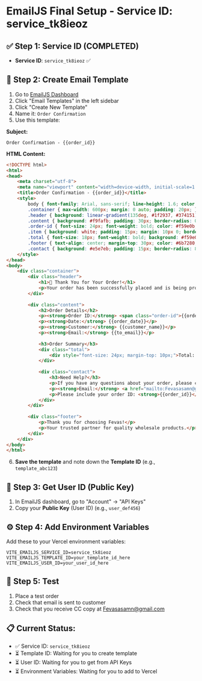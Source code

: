 # EmailJS Final Setup - Service ID: service_tk8ieoz

## ✅ Step 1: Service ID (COMPLETED)
- **Service ID**: `service_tk8ieoz` ✅

## 🔄 Step 2: Create Email Template

1. Go to [EmailJS Dashboard](https://dashboard.emailjs.com/)
2. Click "Email Templates" in the left sidebar
3. Click "Create New Template"
4. Name it: `Order Confirmation`
5. Use this template:

**Subject:**
```
Order Confirmation - {{order_id}}
```

**HTML Content:**
```html
<!DOCTYPE html>
<html>
<head>
    <meta charset="utf-8">
    <meta name="viewport" content="width=device-width, initial-scale=1.0">
    <title>Order Confirmation - {{order_id}}</title>
    <style>
        body { font-family: Arial, sans-serif; line-height: 1.6; color: #333; }
        .container { max-width: 600px; margin: 0 auto; padding: 20px; }
        .header { background: linear-gradient(135deg, #1f2937, #374151); color: white; padding: 30px; text-align: center; border-radius: 10px 10px 0 0; }
        .content { background: #f9fafb; padding: 30px; border-radius: 0 0 10px 10px; }
        .order-id { font-size: 24px; font-weight: bold; color: #f59e0b; }
        .item { background: white; padding: 15px; margin: 10px 0; border-radius: 8px; border-left: 4px solid #f59e0b; }
        .total { font-size: 18px; font-weight: bold; background: #f59e0b; color: white; padding: 15px; border-radius: 8px; text-align: right; }
        .footer { text-align: center; margin-top: 30px; color: #6b7280; font-size: 14px; }
        .contact { background: #e5e7eb; padding: 15px; border-radius: 8px; margin-top: 20px; }
    </style>
</head>
<body>
    <div class="container">
        <div class="header">
            <h1>🎉 Thank You for Your Order!</h1>
            <p>Your order has been successfully placed and is being processed.</p>
        </div>
        
        <div class="content">
            <h2>Order Details</h2>
            <p><strong>Order ID:</strong> <span class="order-id">{{order_id}}</span></p>
            <p><strong>Date:</strong> {{order_date}}</p>
            <p><strong>Customer:</strong> {{customer_name}}</p>
            <p><strong>Email:</strong> {{to_email}}</p>
            
            <h3>Order Summary</h3>
            <div class="total">
                <div style="font-size: 24px; margin-top: 10px;">Total: {{order_total}}</div>
            </div>
            
            <div class="contact">
                <h3>Need Help?</h3>
                <p>If you have any questions about your order, please contact us at:</p>
                <p><strong>Email:</strong> <a href="mailto:Fevasasamn@gmail.com">Fevasasamn@gmail.com</a></p>
                <p>Please include your order ID: <strong>{{order_id}}</strong></p>
            </div>
        </div>
        
        <div class="footer">
            <p>Thank you for choosing Fevas!</p>
            <p>Your trusted partner for quality wholesale products.</p>
        </div>
    </div>
</body>
</html>
```

6. **Save the template** and note down the **Template ID** (e.g., `template_abc123`)

## 🔑 Step 3: Get User ID (Public Key)

1. In EmailJS dashboard, go to "Account" → "API Keys"
2. Copy your **Public Key** (User ID) (e.g., `user_def456`)

## ⚙️ Step 4: Add Environment Variables

Add these to your Vercel environment variables:

```
VITE_EMAILJS_SERVICE_ID=service_tk8ieoz
VITE_EMAILJS_TEMPLATE_ID=your_template_id_here
VITE_EMAILJS_USER_ID=your_user_id_here
```

## 🧪 Step 5: Test

1. Place a test order
2. Check that email is sent to customer
3. Check that you receive CC copy at Fevasasamn@gmail.com

## 📋 Current Status:
- ✅ Service ID: `service_tk8ieoz`
- ⏳ Template ID: Waiting for you to create template
- ⏳ User ID: Waiting for you to get from API Keys
- ⏳ Environment Variables: Waiting for you to add to Vercel 
